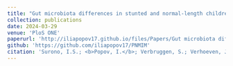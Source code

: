 ```yaml
---
title: "Gut microbiota differences in stunted and normal-length children aged 36–45 months in East Nusa Tenggara, Indonesia"
collection: publications
date: 2024-03-29
venue: 'PloS ONE'
paperurl: 'http://iliapopov17.github.io/files/Papers/Gut microbiota differences in stunted and normal-length children aged 36–45 months in East Nusa Tenggara, Indonesia.pdf'
github: 'https://github.com/iliapopov17/PNMIM'
citation: 'Surono, I.S.; <b>Popov, I.</b>; Verbruggen, S.; Verhoeven, J.; Kusumo, P.D.; Venema, K. <i>PLOS ONE</i> 2024<br/>[![DOI](https://img.shields.io/badge/DOI-10.1371%2Fjournal.pone.0299349-blue)](https://doi.org/10.1371/journal.pone.0299349)'
---
```

